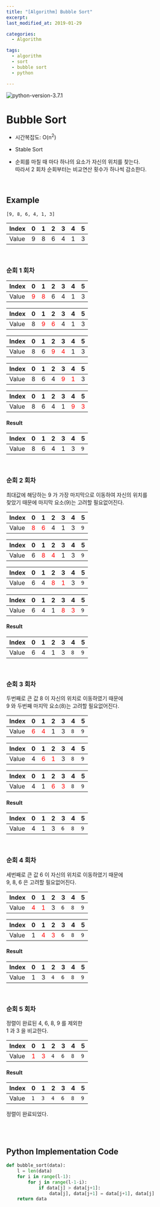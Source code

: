 ```yaml
---
title: "[Algorithm] Bubble Sort"
excerpt: 
last_modified_at: 2019-01-29

categories:
  - Algorithm

tags:
  - algorithm
  - sort
  - bubble sort
  - python

---
```


![python-version-3.7.1](https://img.shields.io/badge/python-v3.7.1-blue.svg)

# Bubble Sort

- 시간복잡도: O(n<sup>2</sup>)

- Stable Sort

- 순회를 마칠 때 마다 하나의 요소가 자신의 위치를 찾는다.  
따라서 2 회차 순회부터는 비교연산 횟수가 하나씩 감소한다.  

<br>

## Example

`[9, 8, 6, 4, 1, 3]`  

| Index | 0 | 1 | 2 | 3 | 4 | 5 |
|-------|---|---|---|---|---|---|
| Value | 9 | 8 | 6 | 4 | 1 | 3 |

<br>

### 순회 1 회차  

| Index | 0 | 1 | 2 | 3 | 4 | 5 |
|-------|---|---|---|---|---|---|
| Value | <font color='red'>9</font> | <font color='red'>8</font> | 6 | 4 | 1 | 3 |

| Index | 0 | 1 | 2 | 3 | 4 | 5 |
|-------|---|---|---|---|---|---|
| Value | 8 | <font color='red'>9</font> | <font color='red'>6</font> | 4 | 1 | 3 |

| Index | 0 | 1 | 2 | 3 | 4 | 5 |
|-------|---|---|---|---|---|---|
| Value | 8 | 6 | <font color='red'>9</font> | <font color='red'>4</font> | 1 | 3 |

| Index | 0 | 1 | 2 | 3 | 4 | 5 |
|-------|---|---|---|---|---|---|
| Value | 8 | 6 | 4 | <font color='red'>9</font> | <font color='red'>1</font> | 3 |

| Index | 0 | 1 | 2 | 3 | 4 | 5 |
|-------|---|---|---|---|---|---|
| Value | 8 | 6 | 4 | 1 | <font color='red'>9</font> | <font color='red'>3</font> |

#### Result

| Index | 0 | 1 | 2 | 3 | 4 | 5 |
|-------|---|---|---|---|---|---|
| Value | 8 | 6 | 4 | 1 | 3 | `9` |

<br>

### 순회 2 회차

최대값에 해당하는 9 가 가장 마지막으로 이동하여 자신의 위치를  
찾았기 때문에 마지막 요소(9)는 고려할 필요없어진다.  

| Index | 0 | 1 | 2 | 3 | 4 | 5 |
|-------|---|---|---|---|---|---|
| Value | <font color='red'>8</font> | <font color='red'>6</font> | 4 | 1 | 3 | `9` |

| Index | 0 | 1 | 2 | 3 | 4 | 5 |
|-------|---|---|---|---|---|---|
| Value | 6 | <font color='red'>8</font> | <font color='red'>4</font> | 1 | 3 | `9` |


| Index | 0 | 1 | 2 | 3 | 4 | 5 |
|-------|---|---|---|---|---|---|
| Value | 6 | 4 | <font color='red'>8</font> | <font color='red'>1</font> | 3 | `9` |
 

| Index | 0 | 1 | 2 | 3 | 4 | 5 |
|-------|---|---|---|---|---|---|
| Value | 6 | 4 | 1 | <font color='red'>8</font> | <font color='red'>3</font> | `9` |

#### Result

| Index | 0 | 1 | 2 | 3 | 4 | 5 |
|-------|---|---|---|---|---|---|
| Value | 6 | 4 | 1 | 3 | `8` | `9` |

<br>

### 순회 3 회차

두번째로 큰 값 8 이 자신의 위치로 이동하였기 때문에  
9 와 두번째 마지막 요소(8)는 고려할 필요없어진다.  

| Index | 0 | 1 | 2 | 3 | 4 | 5 |
|-------|---|---|---|---|---|---|
| Value | <font color='red'>6</font> | <font color='red'>4</font> | 1 | 3 | `8` | `9` |

| Index | 0 | 1 | 2 | 3 | 4 | 5 |
|-------|---|---|---|---|---|---|
| Value | 4 | <font color='red'>6</font> | <font color='red'>1</font> | 3 | `8` | `9` |

| Index | 0 | 1 | 2 | 3 | 4 | 5 |
|-------|---|---|---|---|---|---|
| Value | 4 | 1 | <font color='red'>6</font> | <font color='red'>3</font> | `8` | `9` |

#### Result

| Index | 0 | 1 | 2 | 3 | 4 | 5 |
|-------|---|---|---|---|---|---|
| Value | 4 | 1 | 3 | `6` | `8` | `9` |

<br>

### 순회 4 회차

세번째로 큰 값 6 이 자신의 위치로 이동하였기 때문에  
9, 8, 6 은 고려할 필요없어진다.  

| Index | 0 | 1 | 2 | 3 | 4 | 5 |
|-------|---|---|---|---|---|---|
| Value | <font color='red'>4</font> | <font color='red'>1</font> | 3 | `6` | `8` | `9` |

| Index | 0 | 1 | 2 | 3 | 4 | 5 |
|-------|---|---|---|---|---|---|
| Value | 1 | <font color='red'>4</font> | <font color='red'>3</font> | `6` | `8` | `9` |

#### Result

| Index | 0 | 1 | 2 | 3 | 4 | 5 |
|-------|---|---|---|---|---|---|
| Value | 1 | 3 | `4` | `6` | `8` | `9` | 

<br>

### 순회 5 회차

정렬이 완료된 4, 6, 8, 9 를 제외한  
1 과 3 을 비교한다.

| Index | 0 | 1 | 2 | 3 | 4 | 5 |
|-------|---|---|---|---|---|---|
| Value | <font color='red'>1</font> | <font color='red'>3</font> | `4` | `6` | `8` | `9` | 

#### Result

| Index | 0 | 1 | 2 | 3 | 4 | 5 |
|-------|---|---|---|---|---|---|
| Value | `1` | `3` | `4` | `6` | `8` | `9` | 

정렬이 완료되었다.

<br><br>

## Python Implementation Code

```python
def bubble_sort(data):
    l = len(data)
    for i in range(l-1):
        for j in range(l-1-i):
            if data[j] > data[j+1]:
                data[j], data[j+1] = data[j+1], data[j]
    return data
```
